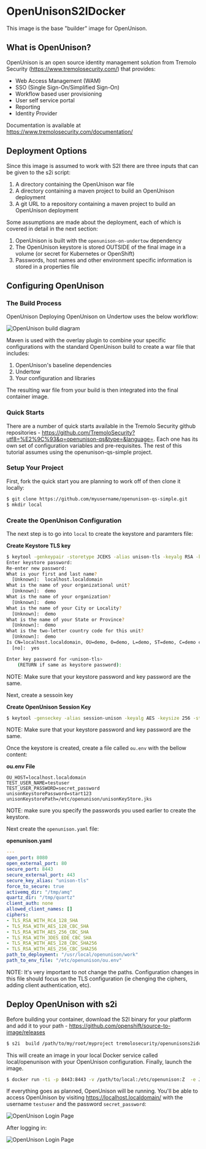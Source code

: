 # OpenUnisonS2IDocker

This image is the base "builder" image for OpenUnison.

## What is OpenUnison?

OpenUnison is an open source identity management solution from Tremolo Security (https://www.tremolosecurity.com/) that provides:

* Web Access Management (WAM)
* SSO (Single Sign-On/Simplified Sign-On)
* Workflow based user provisioning
* User self service portal
* Reporting
* Identity Provider

Documentation is available at https://www.tremolosecurity.com/documentation/

## Deployment Options

Since this image is assumed to work with S2I there are three inputs that can be given to the s2i script:

1. A directory containing the OpenUnison war file
2. A directory containing a maven project to build an OpenUnison deployment
3. A git URL to a repository containing a maven project to build an OpenUnison deployment

Some assumptions are made about the deployment, each of which is covered in detail in the next section:

1. OpenUnison is built with the `openunison-on-undertow` dependency
1. The OpenUnison keystore is stored OUTSIDE of the final image in a volume (or secret for Kubernetes or OpenShift)
2. Passwords, host names and other environment specific information is stored in a properties file

## Configuring OpenUnison

### The Build Process

OpenUnison Deploying OpenUnison on Undertow uses the below workflow:

![OpenUnison build diagram](doc-imgs/openunison_build.png)

Maven is used with the overlay plugin to combine your specific configurations with the standard OpenUnison build to create a war file that includes:

1. OpenUnison's baseline dependencies
2. Undertow
3. Your configuration and libraries

The resulting war file from your build is then integrated into the final container image.

### Quick Starts

There are a number of quick starts available in the Tremolo Security github repositories - https://github.com/TremoloSecurity?utf8=%E2%9C%93&q=openunison-qs&type=&language=.  Each one has its own set of configuration variables and pre-requisites.  The rest of this tutorial assumes using the openunison-qs-simple project.  

### Setup Your Project

First, fork the quick start you are planning to work off of then clone it locally:

```bash
$ git clone https://github.com/myusername/openunison-qs-simple.git
$ mkdir local
```

### Create the OpenUnison Configuration

The next step is to go into `local` to create the keystore and paramters file:

**Create Keystore TLS key**
```bash
$ keytool -genkeypair -storetype JCEKS -alias unison-tls -keyalg RSA -keysize 2048 -sigalg SHA256withRSA -keystore ./unisonKeyStore.jks -validity 3650
Enter keystore password:
Re-enter new password:
What is your first and last name?
  [Unknown]:  localhost.localdomain
What is the name of your organizational unit?
  [Unknown]:  demo
What is the name of your organization?
  [Unknown]:  demo
What is the name of your City or Locality?
  [Unknown]:  demo
What is the name of your State or Province?
  [Unknown]:  demo
What is the two-letter country code for this unit?
  [Unknown]:  demo
Is CN=localhost.localdomain, OU=demo, O=demo, L=demo, ST=demo, C=demo correct?
  [no]:  yes

Enter key password for <unison-tls>
	(RETURN if same as keystore password):
```

NOTE: Make sure that your keystore password and key password are the same.

Next, create a sessoin key

**Create OpenUnison Session Key**
```bash
$ keytool -genseckey -alias session-unison -keyalg AES -keysize 256 -storetype JCEKS -keystore ./unisonKeyStore.jks
```

NOTE: Make sure that your keystore password and key password are the same.

Once the keystore is created, create a file called `ou.env` with the bellow content:

**ou.env File**
```properties
OU_HOST=localhost.localdomain
TEST_USER_NAME=testuser
TEST_USER_PASSWORD=secret_password
unisonKeystorePassword=start123
unisonKeystorePath=/etc/openunison/unisonKeyStore.jks
```

NOTE: make sure you specify the passwords you used earlier to create the keystore.

Next create the `openunison.yaml` file:

**openunison.yaml**
```yaml
---
open_port: 8080
open_external_port: 80
secure_port: 8443
secure_external_port: 443
secure_key_alias: "unison-tls"
force_to_secure: true
activemq_dir: "/tmp/amq"
quartz_dir: "/tmp/quartz"
client_auth: none
allowed_client_names: []
ciphers:
- TLS_RSA_WITH_RC4_128_SHA
- TLS_RSA_WITH_AES_128_CBC_SHA
- TLS_RSA_WITH_AES_256_CBC_SHA
- TLS_RSA_WITH_3DES_EDE_CBC_SHA
- TLS_RSA_WITH_AES_128_CBC_SHA256
- TLS_RSA_WITH_AES_256_CBC_SHA256
path_to_deployment: "/usr/local/openunison/work"
path_to_env_file: "/etc/openunison/ou.env"
```

NOTE: It's very important to not change the paths.  Configuration changes in this file should focus on the TLS configuration (ie chenging the ciphers, adding client authentication, etc).


## Deploy OpenUnison with s2i

Before building your container, download the S2I binary for your platform and add it to your path - https://github.com/openshift/source-to-image/releases

```bash
$ s2i  build /path/to/my/root/myproject tremolosecurity/openunisons2idocker:1.0.12  local/openunison
```

This will create an image in your local Docker service called local/openunison with your OpenUnison configuration.  Finally, launch the image.

```bash
$ docker run -ti -p 8443:8443 -v /path/to/local:/etc/openunison:Z  -e JAVA_OPTS='-Djava.awt.headless=true -Djava.security.egd=file:/dev/./urandom' --name openunison local/openunison
```

If everything goes as planned, OpenUnison will be running.  You'll be able to access OpenUnison by visiting https://localhost.localdomain/ with the username `testuser` and the password `secret_password`:

![OpenUnison Login Page](doc-imgs/login.png)

After logging in:

![OpenUnison Login Page](doc-imgs/loggedin.png)
